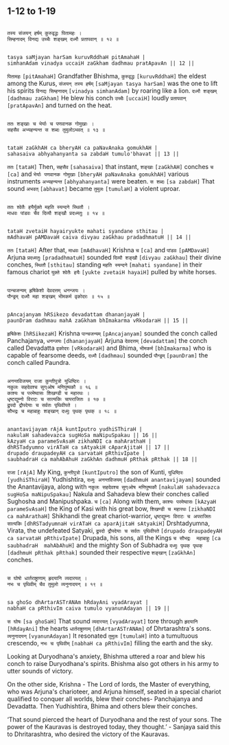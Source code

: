 ## 1-12 to 1-19


```shloka-sa

तस्य संजयन् हर्षम् कुरुवृद्धः पितामहः ।
सिम्हनादम् विनद्य उच्चैः शङ्खम् दध्मौ प्रतापवान् ॥ १२ ॥

```
```shloka-sa-hk

tasya saMjayan harSam kuruvRddhaH pitAmahaH |
simhanAdam vinadya uccaiH zaGkham dadhmau pratApavAn || 12 ||

```
`पितामहः` `[pitAmahaH]` Grandfather Bhishma, `कुरुवृद्धः` `[kuruvRddhaH]` the eldest among the Kurus, `संजयन् तस्य हर्षम्` `[saMjayan tasya harSam]` was the one to lift his spirits `विनद्य सिम्हनादम्` `[vinadya simhanAdam]` by roaring like a lion. `दध्मौ शङ्खम्` `[dadhmau zaGkham]` He blew his conch `उच्चैः` `[uccaiH]` loudly `प्रतापवान्` `[pratApavAn]` and turned on the heat.


```shloka-sa

ततः शङ्खाः च भेर्याः च पणवानक गोमुखाः ।
सहसैव अभ्यहन्यन्त स शब्दः तुमुलोऽभवत् ॥ १३ ॥

```
```shloka-sa-hk

tataH zaGkhAH ca bheryAH ca paNavAnaka gomukhAH |
sahasaiva abhyahanyanta sa zabdaH tumulo'bhavat || 13 ||

```
`ततः` `[tataH]` Then, `सहसैव` `[sahasaiva]` that instant, `शङ्खाः` `[zaGkhAH]` conches `च` `[ca]` and `भेर्याः पणवानक गोमुखाः` `[bheryAH paNavAnaka gomukhAH]` various instruments `अभ्यहन्यन्त` `[abhyahanyanta]` were beaten. `स शब्दः` `[sa zabdaH]` That sound `अभवत्` `[abhavat]` became `तुमुलः` `[tumulaH]` a violent uproar.


```shloka-sa

ततः श्वेतैः हयैर्युक्ते महति स्यन्दने स्थितौ ।
माधवः पांडवः चैव दिव्यौ शङ्खौ प्रदध्मतुः ॥ १४ ॥

```
```shloka-sa-hk

tataH zvetaiH hayairyukte mahati syandane sthitau |
mAdhavaH pAMDavaH caiva divyau zaGkhau pradadhmatuH || 14 ||

```
`ततः` `[tataH]` After that, `माधवः` `[mAdhavaH]` Krishna `च` `[ca]` and `पांडवः` `[pAMDavaH]` Arjuna `प्रदध्मतुः` `[pradadhmatuH]` sounded `दिव्यौ शङ्खौ` `[divyau zaGkhau]` their divine conches, `स्थितौ` `[sthitau]` standing `महति स्यन्दने` `[mahati syandane]` in their famous chariot `युक्ते श्वेतैः हयैः` `[yukte zvetaiH hayaiH]` pulled by white horses.


```shloka-sa

पान्चजन्यम् हृषिकेशो देवदत्तम् धनन्जयः ।
पौन्ड्रम् दध्मौ महा शङ्खम् भीमकर्म वृकोदरः ॥ १५ ॥

```
```shloka-sa-hk

pAncajanyam hRSikezo devadattam dhananjayaH |
paunDram dadhmau mahA zaGkham bhImakarma vRkodaraH || 15 ||

```
`हृषिकेशः` `[hRSikezaH]` Krishna `पान्चजन्यम्` `[pAncajanyam]` sounded the conch called Panchajanya, `धनन्जयः` `[dhananjayaH]` Arjuna `देवदत्तम्` `[devadattam]` the conch called Devadatta `वृकोदरः` `[vRkodaraH]` and Bhima, `भीमकर्म` `[bhImakarma]` who is capable of fearsome deeds, `दध्मौ` `[dadhmau]` sounded `पौन्ड्रम्` `[paunDram]` the conch called Paundra.


```shloka-sa

अनन्तविजयम् राजा कुन्तीपुत्रो युधिष्ठिरः ।
नकुलः सहदेवश्च सुग्ःओष मणिपुष्पकौ ॥ १६ ॥
काश्यः च परमेष्वासः शिखण्डी च महारथः ।
धृष्टद्युम्नो विराटः च सात्यकिः चापराजितः ॥ १७ ॥
द्रुपदो द्रौपदेयाः च सर्वतः पृथिवीपते ।
सौभद्रः च महाबाहुः शङ्खान् दध्मुः पृथक् पृथक् ॥ १८ ॥

```
```shloka-sa-hk

anantavijayam rAjA kuntIputro yudhiSThiraH |
nakulaH sahadevazca sugHoSa maNipuSpakau || 16 ||
kAzyaH ca parameSvAsaH zikhaNDI ca mahArathaH |
dhRSTadyumno virATaH ca sAtyakiH cAparAjitaH || 17 ||
drupado draupadeyAH ca sarvataH pRthivIpate |
saubhadraH ca mahAbAhuH zaGkhAn dadhmuH pRthak pRthak || 18 ||

```
`राजा` `[rAjA]` My King, `कुन्तीपुत्रो` `[kuntIputro]` the son of Kunti, `युधिष्ठिरः` `[yudhiSThiraH]` Yudhishtira, `दध्मुः अनन्तविजयम्` `[dadhmuH anantavijayam]` sounded the Anantavijaya, along with `नकुलः सहदेवश्च सुग्ःओष मणिपुष्पकौ` `[nakulaH sahadevazca sugHoSa maNipuSpakau]` Nakula and Sahadeva blew their conches called Sughosha and Manipushpaka. `च` `[ca]` Along with them, `काश्यः परमेष्वासः` `[kAzyaH parameSvAsaH]` the King of Kasi with his great bow, `शिखण्डी च महारथः` `[zikhaNDI ca mahArathaH]` Shikhandi the great chariot-warrior, `धृष्टद्युम्नः विराटः च अपराजितः सात्यकिः` `[dhRSTadyumnaH virATaH ca aparAjitaH sAtyakiH]` Drshtadyumna, Virata, the undefeated Satyaki, `द्रुपदो द्रौपदेयाः च सर्वतः पृथिवीपते` `[drupado draupadeyAH ca sarvataH pRthivIpate]` Drupada, his sons, all the Kings `च सौभद्रः  महाबाहुः` `[ca saubhadraH  mahAbAhuH]` and the mighty Son of Subhadra `दध्मुः पृथक् पृथक्` `[dadhmuH pRthak pRthak]` sounded their respective `शङ्खान्` `[zaGkhAn]` conches.


```shloka-sa

स घोषो धार्तराष्ट्राणाम् हृदयानि व्यदारयत् ।
नभः च पृथिवीम् चैव तुमुलो व्यनुनादयन् ॥ १९ ॥

```
```shloka-sa-hk

sa ghoSo dhArtarASTrANAm hRdayAni vyadArayat |
nabhaH ca pRthivIm caiva tumulo vyanunAdayan || 19 ||

```
`स घोषः` `[sa ghoSaH]` That sound `व्यदारयत्` `[vyadArayat]` tore through `हृदयानि` `[hRdayAni]` the hearts `धार्तराष्ट्राणाम्` `[dhArtarASTrANAm]` of Dhrtarashtra's sons. `व्यनुनादयन्` `[vyanunAdayan]` It resonated `तुमुलः` `[tumulaH]` into a tumultuous crescendo, `नभः च पृथिवीम्` `[nabhaH ca pRthivIm]` filling the earth and the sky.



Looking at Duryodhana's anxiety, Bhishma uttered a roar and blew his conch to raise Duryodhana's spirits. Bhishma also got others in his army to utter sounds of victory.

On the other side, Krishna - The Lord of lords, the Master of everything, who was Arjuna's charioteer, and Arjuna himself, seated in a special chariot qualified to conquer all worlds, blew their conches- Panchajanya and Devadatta. Then Yudhishtira, Bhima and others blew their conches.

‘That sound pierced the heart of Duryodhana and the rest of your sons. The power of the Kauravas is destroyed today, they thought.’ - Sanjaya said this to Dhritarashtra, who desired the victory of the Kauravas.


